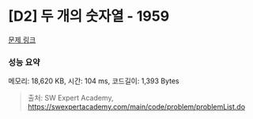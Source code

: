 # [D2] 두 개의 숫자열 - 1959 

[문제 링크](https://swexpertacademy.com/main/code/problem/problemDetail.do?contestProbId=AV5PpoFaAS4DFAUq) 

### 성능 요약

메모리: 18,620 KB, 시간: 104 ms, 코드길이: 1,393 Bytes



> 출처: SW Expert Academy, https://swexpertacademy.com/main/code/problem/problemList.do